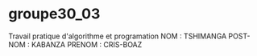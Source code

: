 # groupe30_03

Travail pratique d'algorithme et programation
NOM : TSHIMANGA
POST-NOM : KABANZA
PRENOM : CRIS-BOAZ
